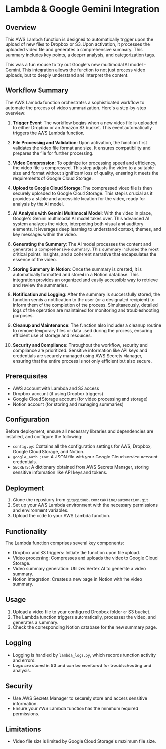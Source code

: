 # Lambda & Google Gemini Integration

## Overview
This AWS Lambda function is designed to automatically trigger upon the upload of new files to Dropbox or S3. Upon activation, it processes the uploaded video file and generates a comprehensive summary. This summary includes key points, a deeper analysis, and categorization tags.

This was a fun excuse to try out Google's new multimodal AI model - Gemini. This integration allows the function to not just process video uploads, but to deeply understand and interpret the content.

## Workflow Summary

The AWS Lambda function orchestrates a sophisticated workflow to automate the process of video summarization. Here's a step-by-step overview:

1. **Trigger Event**: The workflow begins when a new video file is uploaded to either Dropbox or an Amazon S3 bucket. This event automatically triggers the AWS Lambda function.

2. **File Processing and Validation**: Upon activation, the function first validates the video file format and size. It ensures compatibility and prepares the file for further processing.

3. **Video Compression**: To optimize for processing speed and efficiency, the video file is compressed. This step adjusts the video to a suitable size and format without significant loss of quality, ensuring it meets the requirements of Google Cloud Storage.

4. **Upload to Google Cloud Storage**: The compressed video file is then securely uploaded to Google Cloud Storage. This step is crucial as it provides a stable and accessible location for the video, ready for analysis by the AI model.

5. **AI Analysis with Gemini Multimodal Model**: With the video in place, Google's Gemini multimodal AI model takes over. This advanced AI system analyzes the video, interpreting both visual and auditory elements. It leverages deep learning to understand context, themes, and key messages within the video.

6. **Generating the Summary**: The AI model processes the content and generates a comprehensive summary. This summary includes the most critical points, insights, and a coherent narrative that encapsulates the essence of the video.

7. **Storing Summary in Notion**: Once the summary is created, it is automatically formatted and stored in a Notion database. This integration provides an organized and easily accessible way to retrieve and review the summaries.

8. **Notification and Logging**: After the summary is successfully stored, the function sends a notification to the user (or a designated recipient) to inform them of the completion of the process. Simultaneously, detailed logs of the operation are maintained for monitoring and troubleshooting purposes.

9. **Cleanup and Maintenance**: The function also includes a cleanup routine to remove temporary files or data used during the process, ensuring efficient use of storage and resources.

10. **Security and Compliance**: Throughout the workflow, security and compliance are prioritized. Sensitive information like API keys and credentials are securely managed using AWS Secrets Manager, ensuring that the entire process is not only efficient but also secure.


## Prerequisites
- AWS account with Lambda and S3 access
- Dropbox account (if using Dropbox triggers)
- Google Cloud Storage account (for video processing and storage)
- Notion account (for storing and managing summaries)

## Configuration
Before deployment, ensure all necessary libraries and dependencies are installed, and configure the following:
- `config.py`: Contains all the configuration settings for AWS, Dropbox, Google Cloud Storage, and Notion.
- `google_auth.json`: A JSON file with your Google Cloud service account credentials.
- `SECRETS`: A dictionary obtained from AWS Secrets Manager, storing sensitive information like API keys and tokens.

## Deployment
1. Clone the repository from `git@github.com:takline/automation.git`.
2. Set up your AWS Lambda environment with the necessary permissions and environment variables.
3. Upload the code to your AWS Lambda function.

## Functionality
The Lambda function comprises several key components:
- Dropbox and S3 triggers: Initiate the function upon file upload.
- Video processing: Compresses and uploads the video to Google Cloud Storage.
- Video summary generation: Utilizes Vertex AI to generate a video summary.
- Notion integration: Creates a new page in Notion with the video summary.

## Usage
1. Upload a video file to your configured Dropbox folder or S3 bucket.
2. The Lambda function triggers automatically, processes the video, and generates a summary.
3. Check the corresponding Notion database for the new summary page.

## Logging
- Logging is handled by `lambda_logs.py`, which records function activity and errors.
- Logs are stored in S3 and can be monitored for troubleshooting and analysis.

## Security
- Use AWS Secrets Manager to securely store and access sensitive information.
- Ensure your AWS Lambda function has the minimum required permissions.

## Limitations
- Video file size is limited by Google Cloud Storage's maximum file size.